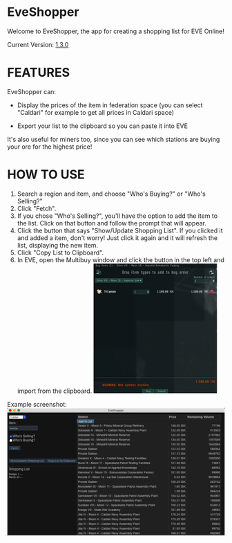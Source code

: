 # EveShopper

Welcome to EveShopper, the app for creating a shopping list for EVE Online!

Current Version: [1.3.0](https://github.com/GingkathFox/EveShopper/releases/tag/v1.3.0)

# FEATURES

EveShopper can:
- Display the prices of the item in federation space (you can select "Caldari" for example to get all prices in Caldari space)

- Export your list to the clipboard so you can paste it into EVE

It's also useful for miners too, since you can see which stations are buying your ore for the highest price!

# HOW TO USE

1. Search a region and item, and choose "Who's Buying?" or "Who's Selling?"
2. Click "Fetch".
3. If you chose "Who's Selling?", you'll have the option to add the item to the list. Click on that button and follow the prompt that will appear.
4. Click the button that says "Show/Update Shopping List". If you clicked it and added a item, don't worry! Just click it again and it will refresh the list, displaying the new item.
5. Click "Copy List to Clipboard".
6. In EVE, open the Multibuy window and click the button in the top left and import from the clipboard. ![Multibuy.png](./Images/Multibuy.png)

Example screenshot: ![Screenshot.PNG](./Images/image.png)
